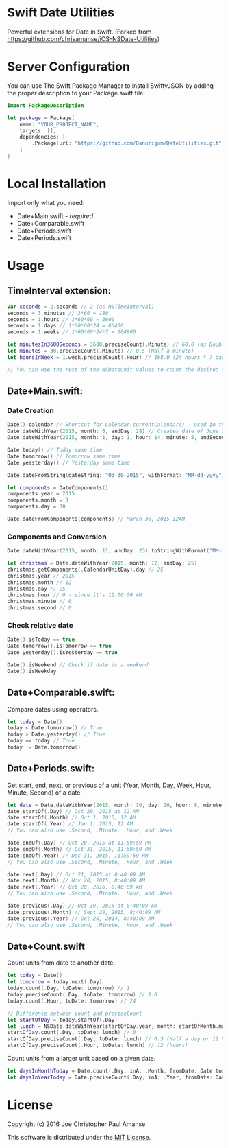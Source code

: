 # Swift Date Utilities
Powerful extensions for Date in Swift.
(Forked from https://github.com/chrisamanse/iOS-NSDate-Utilities)

# Server Configuration

You can use The Swift Package Manager to install SwiftyJSON by adding the proper description to your  Package.swift file:

```swift
import PackageDescription

let package = Package(
    name: "YOUR_PROJECT_NAME",
    targets: [],
    dependencies: [
        .Package(url: "https://github.com/Danurigom/DateUtilities.git", majorVersion: 1)
    ]
)
```

# Local Installation

Import only what you need:
* Date+Main.swift - *required*
* Date+Comparable.swift
* Date+Periods.swift
* Date+Periods.swift

# Usage

## TimeInterval extension:

```swift
var seconds = 2.seconds // 2 (as NSTimeInterval)
seconds = 3.minutes // 3*60 = 180
seconds = 1.hours // 1*60*60 = 3600
seconds = 1.days // 1*60*60*24 = 86400
seconds = 1.weeks // 1*60*60*24*7 = 604800

let minutesIn3600Seconds = 3600.preciseCount(.Minute) // 60.0 (as Double - since there is exactly 60 minutes in 3600 seconds)
let minutes = 30.preciseCount(.Minute) // 0.5 (Half a minute)
let hoursInWeek = 1.week.preciseCount(.Hour) // 168.0 (24 hours * 7 days)

// You can use the rest of the NSDateUnit values to count the desired unit
```

## Date+Main.swift:

### Date Creation

```swift
Date().calendar // Shortcut for Calendar.currentCalendar() - used in the extensions
Date.dateWithYear(2015, month: 6, andDay: 28) // Creates date of June 28, 2015 at 12 AM
Date.dateWithYear(2015, month: 1, day: 1, hour: 14, minute: 5, andSecond: 30) // Creates date of January 1, 2015 at 2:05:30 PM

Date.today() // Today same time
Date.tomorrow() // Tomorrow same time
Date.yeasterday() // Yesterday same time

Date.dateFromString(dateString: "03-30-2015", withFormat: "MM-dd-yyyy") // March 30, 2015 12AM

let components = DateComponents()
components.year = 2015
components.month = 3
components.day = 30

Date.dateFromComponents(components) // March 30, 2015 12AM
```

### Components and Conversion

```swift
Date.dateWithYear(2015, month: 11, andDay: 23).toStringWithFormat("MM-dd-yyyy") // "11-23-2015"

let christmas = Date.dateWithYear(2015, month: 12, andDay: 25)
christmas.getComponents(.CalendarUnitDay).day // 25
christmas.year // 2015
christmas.month // 12
christmas.day // 25
christmas.hour // 0 - since it's 12:00:00 AM
christmas.minute // 0
christmas.second // 0
```

### Check relative date

```swift
Date().isToday == true
Date.tomorrow().isTomorrow == true
Date.yesterday().isYesterday == true

Date().isWeekend // Check if date is a weekend
Date().isWeekday
```

## Date+Comparable.swift:

Compare dates using operators.

```swift
let today = Date()
today < Date.tomorrow() // True
today > Date.yesterday() // True
today == today // True
today != Date.tomorrow()
```

## Date+Periods.swift:

Get start, end, next, or previous of a unit (Year, Month, Day, Week, Hour, Minute, Second) of a date.

```swift
let date = Date.dateWithYear(2015, month: 10, day: 20, hour: 8, minute: 40, second: 9) // Oct 20, 2015 8:40:09 AM
date.startOf(.Day) // Oct 20, 2015 at 12 AM
date.startOf(.Month) // Oct 1, 2015, 12 AM
date.startOf(.Year) // Jan 1, 2015, 12 AM
// You can also use .Second, .Minute, .Hour, and .Week

date.endOf(.Day) // Oct 20, 2015 at 11:59:59 PM
date.endOf(.Month) // Oct 31, 2015, 11:59:59 PM
date.endOf(.Year) // Dec 31, 2015, 11:59:59 PM
// You can also use .Second, .Minute, .Hour, and .Week

date.next(.Day) // Oct 21, 2015 at 8:40:09 AM
date.next(.Month) // Nov 20, 2015, 8:40:09 AM
date.next(.Year) // Oct 20, 2016, 8:40:09 AM
// You can also use .Second, .Minute, .Hour, and .Week

date.previous(.Day) // Oct 19, 2015 at 8:40:09 AM
date.previous(.Month) // Sept 20, 2015, 8:40:09 AM
date.previous(.Year) // Oct 20, 2014, 8:40:09 AM
// You can also use .Second, .Minute, .Hour, and .Week
```

## Date+Count.swift

Count units from date to another date.

```swift
let today = Date()
let tomorrow = today.next(.Day)
today.count(.Day, toDate: tomorrow) // 1
today.preciseCount(.Day, toDate: tomorrow) // 1.0
today.count(.Hour, toDate: tomorrow) // 24

// Difference between count and preciseCount
let startOfDay = today.startOf(.Day)
let lunch = NSDate.dateWithYear(startOfDay.year, month: startOfMonth.month, day: startOfMonth.day, hour: 12, minute: 0, andSecond: 0)
startOfDay.count(.Day, toDate: lunch) // 0
startOfDay.preciseCount(.Day, toDate: lunch) // 0.5 (Half a day or 12 hours)
startOfDay.preciseCount(.Hour, toDate: lunch) // 12 (hours)
```

Count units from a larger unit based on a given date.

```swift
let daysInMonthToday = Date.count(.Day, inA: .Month, fromDate: Date.today()) // Count days in current month
let daysInYearToday = Date.preciseCount(.Day, inA: .Year, fromDate: Date.today()) // Count days in year precisely
```

# License
Copyright (c) 2016 Joe Christopher Paul Amanse

This software is distributed under the [MIT License](./LICENSE.md).
